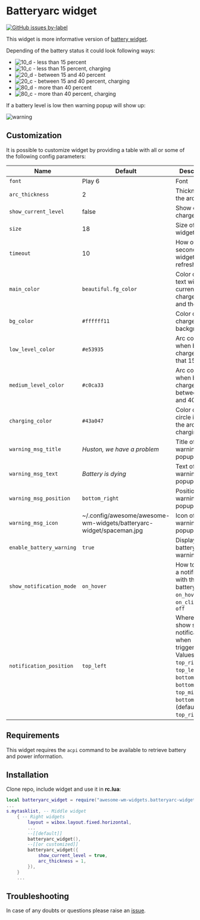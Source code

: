 # Batteryarc widget

[![GitHub issues by-label](https://img.shields.io/github/issues-raw/streetturtle/awesome-wm-widgets/batteryarc)](https://github.com/streetturtle/awesome-wm-widgets/labels/batteryarc)

This widget is more informative version of [battery widget](https://github.com/streetturtle/awesome-wm-widgets/tree/master/battery-widget).

Depending of the battery status it could look following ways:

- ![10_d](./10_d.png) - less than 15 percent
- ![10_c](./10_c.png) - less than 15 percent, charging
- ![20_d](./20_d.png) - between 15 and 40 percent
- ![20_c](./20_c.png) - between 15 and 40 percent, charging
- ![80_d](./80_d.png) - more than 40 percent
- ![80_c](./80_c.png) - more than 40 percent, charging

If a battery level is low then warning popup will show up:

![warning](./warning.png)

## Customization

It is possible to customize widget by providing a table with all or some of the following config parameters:

| Name                     | Default                                                             | Description                                                                                                                                                         |
| ------------------------ | ------------------------------------------------------------------- | ------------------------------------------------------------------------------------------------------------------------------------------------------------------- |
| `font`                   | Play 6                                                              | Font                                                                                                                                                                |
| `arc_thickness`          | 2                                                                   | Thickness of the arc                                                                                                                                                |
| `show_current_level`     | false                                                               | Show current charge level                                                                                                                                           |
| `size`                   | 18                                                                  | Size of the widget                                                                                                                                                  |
| `timeout`                | 10                                                                  | How often in seconds the widget refreshes                                                                                                                           |
| `main_color`             | `beautiful.fg_color`                                                | Color of the text with the current charge level and the arc                                                                                                         |
| `bg_color`               | `#ffffff11`                                                         | Color of the charge level background                                                                                                                                |
| `low_level_color`        | `#e53935`                                                           | Arc color when battery charge is less that 15%                                                                                                                      |
| `medium_level_color`     | `#c0ca33`                                                           | Arc color when battery charge is between 15% and 40%                                                                                                                |
| `charging_color`         | `#43a047`                                                           | Color of the circle inside the arc when charging                                                                                                                    |
| `warning_msg_title`      | _Huston, we have a problem_                                         | Title of the warning popup                                                                                                                                          |
| `warning_msg_text`       | _Battery is dying_                                                  | Text of the warning popup                                                                                                                                           |
| `warning_msg_position`   | `bottom_right`                                                      | Position of the warning popup                                                                                                                                       |
| `warning_msg_icon`       | ~/.config/awesome/awesome-wm-widgets/batteryarc-widget/spaceman.jpg | Icon of the warning popup                                                                                                                                           |
| `enable_battery_warning` | `true`                                                              | Display low battery warning                                                                                                                                         |
| `show_notification_mode` | `on_hover`                                                          | How to trigger a notification with the battery status: `on_hover`, `on_click` or `off`                                                                              |
| `notification_position`  | `top_left`                                                          | Where to show she notification when triggered. Values: `top_right`, `top_left`, `bottom_left`, `bottom_right`, `top_middle`, `bottom_middle`. (default `top_right`) |

## Requirements

This widget requires the `acpi` command to be available to retrieve battery and
power information.

## Installation

Clone repo, include widget and use it in **rc.lua**:

```lua
local batteryarc_widget = require("awesome-wm-widgets.batteryarc-widget.batteryarc")
...
s.mytasklist, -- Middle widget
	{ -- Right widgets
    	layout = wibox.layout.fixed.horizontal,
		...
        --[[default]]
		batteryarc_widget(),
        --[[or customized]]
        batteryarc_widget({
            show_current_level = true,
            arc_thickness = 1,
        }),
	}
	...
```

## Troubleshooting

In case of any doubts or questions please raise an [issue](https://github.com/streetturtle/awesome-wm-widgets/issues/new).
